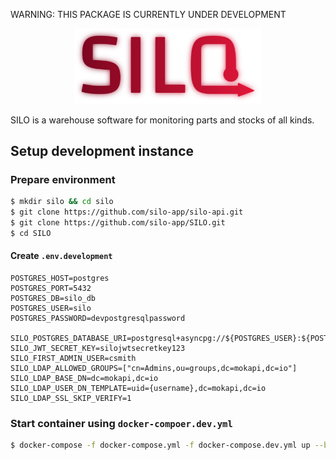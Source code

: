 WARNING: THIS PACKAGE IS CURRENTLY UNDER DEVELOPMENT

<p align="center">
    <img width="300" alt="SILO logo" src="https://raw.githubusercontent.com/silo-app/assets/refs/heads/main/images/SILO_logo_full.png">
</p>

SILO is a warehouse software for monitoring parts and stocks of all kinds.

## Setup development instance

### Prepare environment
```bash
$ mkdir silo && cd silo
$ git clone https://github.com/silo-app/silo-api.git
$ git clone https://github.com/silo-app/SILO.git
$ cd SILO
```

#### Create `.env.development`

```environment
POSTGRES_HOST=postgres
POSTGRES_PORT=5432
POSTGRES_DB=silo_db
POSTGRES_USER=silo
POSTGRES_PASSWORD=devpostgresqlpassword

SILO_POSTGRES_DATABASE_URI=postgresql+asyncpg://${POSTGRES_USER}:${POSTGRES_PASSWORD}@${POSTGRES_HOST}:${POSTGRES_PORT}/${POSTGRES_DB}
SILO_JWT_SECRET_KEY=silojwtsecretkey123
SILO_FIRST_ADMIN_USER=csmith
SILO_LDAP_ALLOWED_GROUPS=["cn=Admins,ou=groups,dc=mokapi,dc=io"]
SILO_LDAP_BASE_DN=dc=mokapi,dc=io
SILO_LDAP_USER_DN_TEMPLATE=uid={username},dc=mokapi,dc=io
SILO_LDAP_SSL_SKIP_VERIFY=1
```

### Start container using `docker-compoer.dev.yml`
```bash
$ docker-compose -f docker-compose.yml -f docker-compose.dev.yml up --build
```